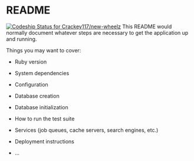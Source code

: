 # README
[![Codeship Status for Crackey117/new-wheelz](https://app.codeship.com/projects/640e25f1-731f-4fd6-bb8c-877ede9ae0e2/status?branch=master)](https://app.codeship.com/projects/415776)
This README would normally document whatever steps are necessary to get the
application up and running.

Things you may want to cover:

* Ruby version

* System dependencies

* Configuration

* Database creation

* Database initialization

* How to run the test suite

* Services (job queues, cache servers, search engines, etc.)

* Deployment instructions

* ...
